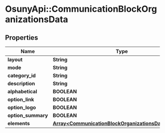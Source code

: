 # OsunyApi::CommunicationBlockOrganizationsData

## Properties
Name | Type | Description | Notes
------------ | ------------- | ------------- | -------------
**layout** | **String** |  | [optional] 
**mode** | **String** |  | [optional] 
**category_id** | **String** |  | [optional] 
**description** | **String** |  | [optional] 
**alphabetical** | **BOOLEAN** |  | [optional] 
**option_link** | **BOOLEAN** |  | [optional] 
**option_logo** | **BOOLEAN** |  | [optional] 
**option_summary** | **BOOLEAN** |  | [optional] 
**elements** | [**Array&lt;CommunicationBlockOrganizationsDataElements&gt;**](CommunicationBlockOrganizationsDataElements.md) |  | [optional] 

